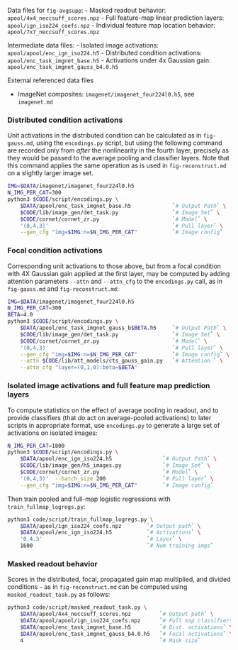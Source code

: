 
Data files for `fig-avgsupp`:
    - Masked readout behavior: `apool/4x4_neccsuff_scores.npz`
    - Full feature-map linear prediction layers: `apool/ign_iso224_coefs.npz`
    - Individual feature map location behavior: `apool/7x7_neccsuff_scores.npz`

Intermediate data files:
    - Isolated image activations: `apool/apool/enc_ign_iso224.h5`
    - Distributed condition activations: `apool/enc_task_imgnet_base.h5`
    - Activations under 4x Gaussian gain: `apool/enc_task_imgnet_gauss_b4.0.h5`

External referenced data files
- ImageNet composites: `imagenet/imagenet_four224l0.h5`, see `imagenet.md`


### Distributed condition activations

Unit activations in the distributed condition can be calculated as in `fig-gauss.md`, using the `encodings.py` script, but using the following command are recorded only from *after* the nonlinearity in the fourth layer, precisely as they would be passed to the average pooling and classifier layers. Note that this command applies the same operation as is used in `fig-reconstruct.md` on a slightly larger image set.

```bash
IMG=$DATA/imagenet/imagenet_four224l0.h5
N_IMG_PER_CAT=300
python3 $CODE/script/encodings.py \
    $DATA/apool/enc_task_imgnet_base.h5             `# Output Path` \
    $CODE/lib/image_gen/det_task.py                 `# Image Set` \
    $CODE/cornet/cornet_zr.py                       `# Model` \
    '(0,4,3)'                                       `# Pull layer` \
    --gen_cfg "img=$IMG:n=$N_IMG_PER_CAT"           `# Image config`
```

### Focal condition activations

Corresponding unit activations to those above, but from a focal condition with 4X Gaussian gain applied at the first layer, may be computed by adding attention parameters `--attn` and `--attn_cfg` to the `encodings.py` call, as in `fig-gauss.md` and `fig-reconstruct.md`:

```bash
IMG=$DATA/imagenet/imagenet_four224l0.h5
N_IMG_PER_CAT=300
BETA=4.0
python3 $CODE/script/encodings.py \
    $DATA/apool/enc_task_imgnet_gauss_b$BETA.h5     `# Output Path` \
    $CODE/lib/image_gen/det_task.py                 `# Image Set` \
    $CODE/cornet/cornet_zr.py                       `# Model` \
    '(0,4,3)'                                       `# Pull layer` \
    --gen_cfg "img=$IMG:n=$N_IMG_PER_CAT"           `# Image config` \
    --attn $CODE/lib/att_models/cts_gauss_gain.py   `# Attention ` \
    --attn_cfg "layer=(0,1,0):beta=$BETA"
```


### Isolated image activations and full feature map prediction layers

To compute statistics on the effect of average pooling in readout, and to provide classifiers (that *do* act on average-pooled activations) to later scripts in appropriate format, use `encodings.py` to generate a large set of activations on isolated images:

```bash
N_IMG_PER_CAT=1800
python3 $CODE/script/encodings.py \
    $DATA/apool/enc_ign_iso224.h5                `# Output Path` \
    $CODE/lib/image_gen/h5_images.py             `# Image Set` \
    $CODE/cornet/cornet_zr.py                    `# Model` \
    '(0,4,3)'  --batch_size 200                  `# Pull layer` \
    --gen_cfg "img=$IMG:n=$N_IMG_PER_CAT"        `# Image config`
```

Then train pooled and full-map logistic regressions with `train_fullmap_logregs.py`:

```bash
python3 code/script/train_fullmap_logregs.py \
    $DATA/apool/ign_iso224_coefs.npz        `# Output path` \
    $DATA/apool/enc_ign_iso224.h5           `# Activations` \
    '0.4.3'                                 `# Layer` \
    1600                                    `# Num training imgs`

```


### Masked readout behavior

Scores in the distributed, focal, propagated gain map multiplied, and divided conditions - as in `fig-reconstruct.md` can be computed using `masked_readout_task.py` as follows:

```bash
python3 code/script/masked_readout_task.py \
    $DATA/apool/4x4_neccsuff_scores.npz         `# Output path` \
    $DATA/apool/apool/ign_iso224_coefs.npz      `# Full map classifiers` \
    $DATA/apool/enc_task_imgnet_base.h5         `# Dist. activations` \
    $DATA/apool/enc_task_imgnet_gauss_b4.0.h5   `# Focal activations` \
    4                                           `# Mask size`
```